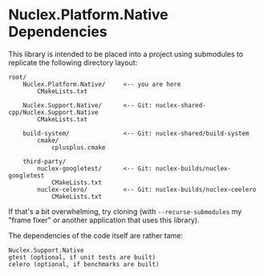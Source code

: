 Nuclex.Platform.Native Dependencies
===================================

This library is intended to be placed into a project using submodules to replicate
the following directory layout:

    root/
        Nuclex.Platform.Native/     <-- you are here
            CMakeLists.txt

        Nuclex.Support.Native/      <-- Git: nuclex-shared-cpp/Nuclex.Support.Native
            CMakeLists.txt

        build-system/               <-- Git: nuclex-shared/build-system
            cmake/
                cplusplus.cmake

        third-party/
            nuclex-googletest/      <-- Git: nuclex-builds/nuclex-googletest
                CMakeLists.txt
            nuclex-celero/          <-- Git: nuclex-builds/nuclex-ceelero
                CMakeLists.txt

If that's a bit overwhelming, try cloning (with `--recurse-submodules` my "frame fixer"
or another application that uses this library).

The dependencies of the code itself are rather tame:

    Nuclex.Support.Native
    gtest (optional, if unit tests are built)
    celero (optional, if benchmarks are built)
